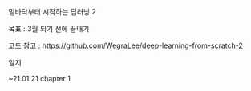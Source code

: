 밑바닥부터 시작하는 딥러닝 2

목표 : 3월 되기 전에 끝내기

코드 참고 :  https://github.com/WegraLee/deep-learning-from-scratch-2

일지

~21.01.21 chapter 1

